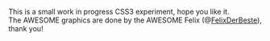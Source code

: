 This is a small work in progress CSS3 experiment, hope you like it.<br>
The AWESOME graphics are done by the AWESOME Felix (@<a href="http://titter.com/felixderbeste">FelixDerBeste</a>), thank you!